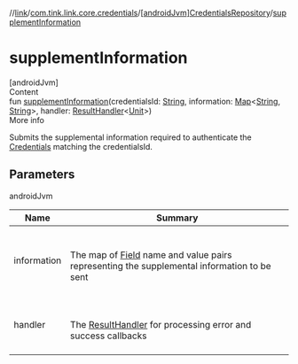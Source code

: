 //[link](../../index.md)/[com.tink.link.core.credentials](../index.md)/[[androidJvm]CredentialsRepository](index.md)/[supplementInformation](supplement-information.md)



# supplementInformation  
[androidJvm]  
Content  
fun [supplementInformation](supplement-information.md)(credentialsId: [String](https://kotlinlang.org/api/latest/jvm/stdlib/kotlin/-string/index.html), information: [Map](https://kotlinlang.org/api/latest/jvm/stdlib/kotlin.collections/-map/index.html)<[String](https://kotlinlang.org/api/latest/jvm/stdlib/kotlin/-string/index.html), [String](https://kotlinlang.org/api/latest/jvm/stdlib/kotlin/-string/index.html)>, handler: [ResultHandler](../../com.tink.service.handler/[android-jvm]-result-handler/index.md)<[Unit](https://kotlinlang.org/api/latest/jvm/stdlib/kotlin/-unit/index.html)>)  
More info  


Submits the supplemental information required to authenticate the [Credentials](../../com.tink.model.credentials/[android-jvm]-credentials/index.md) matching the credentialsId.



## Parameters  
  
androidJvm  
  
|  Name|  Summary| 
|---|---|
| <a name="com.tink.link.core.credentials/CredentialsRepository/supplementInformation/#kotlin.String#kotlin.collections.Map[kotlin.String,kotlin.String]#com.tink.service.handler.ResultHandler[kotlin.Unit]/PointingToDeclaration/"></a>information| <a name="com.tink.link.core.credentials/CredentialsRepository/supplementInformation/#kotlin.String#kotlin.collections.Map[kotlin.String,kotlin.String]#com.tink.service.handler.ResultHandler[kotlin.Unit]/PointingToDeclaration/"></a><br><br>The map of [Field](../../com.tink.model.misc/[android-jvm]-field/index.md) name and value pairs representing the supplemental information to be sent<br><br>
| <a name="com.tink.link.core.credentials/CredentialsRepository/supplementInformation/#kotlin.String#kotlin.collections.Map[kotlin.String,kotlin.String]#com.tink.service.handler.ResultHandler[kotlin.Unit]/PointingToDeclaration/"></a>handler| <a name="com.tink.link.core.credentials/CredentialsRepository/supplementInformation/#kotlin.String#kotlin.collections.Map[kotlin.String,kotlin.String]#com.tink.service.handler.ResultHandler[kotlin.Unit]/PointingToDeclaration/"></a><br><br>The [ResultHandler](../../com.tink.service.handler/[android-jvm]-result-handler/index.md) for processing error and success callbacks<br><br>
  
  



